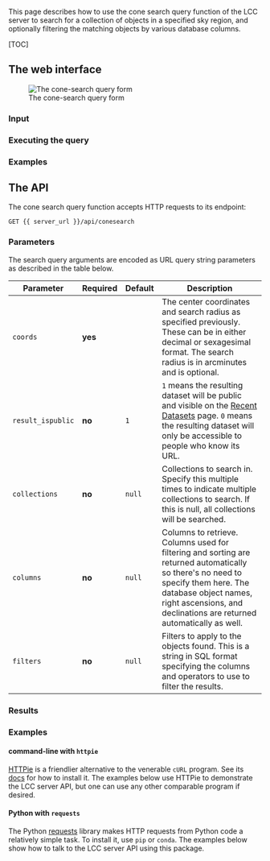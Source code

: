 This page describes how to use the cone search query function of the LCC server
to search for a collection of objects in a specified sky region, and optionally
filtering the matching objects by various database columns.

[TOC]

## The web interface

<figure class="figure">
  <img src="/server-static/lcc-server-search-conesearch.png"
       class="figure-img img-fluid"
       alt="The cone-search query form">
  <figcaption class="figure-caption text-center">
    The cone-search query form
  </figcaption>
</figure>


### Input

### Executing the query

### Examples


## The API

The cone search query function accepts HTTP requests to its endpoint:

```
GET {{ server_url }}/api/conesearch
```

### Parameters

The search query arguments are encoded as URL query string parameters as
described in the table below.

Parameter          | Required | Default | Description
------------------ | -------- | ------- | -----------
`coords`           | **yes**  |         | The center coordinates and search radius as specified previously. These can be in either decimal or sexagesimal format. The search radius is in arcminutes and is optional.
`result_ispublic`  | **no**   | `1`     | `1` means the resulting dataset will be public and visible on the [Recent Datasets](/datasets) page. `0` means the resulting dataset will only be accessible to people who know its URL.
`collections`      | **no**   | `null`  | Collections to search in. Specify this multiple times to indicate multiple collections to search. If this is null, all collections will be searched.
`columns`          | **no**   | `null`  | Columns to retrieve. Columns used for filtering and sorting are returned automatically so there's no need to specify them here. The database object names, right ascensions, and declinations are returned automatically as well.
`filters`          | **no**   | `null`  | Filters to apply to the objects found. This is a string in SQL format specifying the columns and operators to use to filter the results.


### Results


### Examples

#### command-line with `httpie`

[HTTPie](https://httpie.org) is a friendlier alternative to the venerable `cURL`
program. See its [docs](https://httpie.org/doc#installation) for how to install
it. The examples below use HTTPie to demonstrate the LCC server API, but one can
use any other comparable program if desired.


#### Python with `requests`

The Python [requests](http://docs.python-requests.org/en/master/) library makes
HTTP requests from Python code a relatively simple task. To install it, use
`pip` or `conda`. The examples below show how to talk to the LCC server API
using this package.
